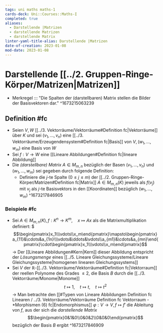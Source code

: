 ```yaml
---
tags: uni maths maths-1
cards-deck: Uni::Courses::Maths-I
completed: true
aliases:
  - Darstellende |Matrizen
  - darstellende Matrizen
  - darstellende Matrix
linter-yaml-title-alias: Darstellende |Matrizen
date-of-creation: 2023-01-08
mod-date: 2023-01-08
---
```


# Darstellende [[../2. Gruppen-Ringe-Körper/Matrizen|Matrizen]]
- Merkregel ::: "Die Spalten der (darstellbaren) Matrix stellen die Bilder der Basisvektoren dar." ^1673215063239

## Definition #fc
- Seien $V,W$ [[../3. Vektorräume/Vektorräume#Definition fc|Vektorräume]] über $K$ und sei $(v_1,\dots,v_n)$ eine [[../3. Vektorräume/Erzeugendensystem#Definition fc|Basis]] von $V, (w_1,\dots,w_m)$ eine Basis von $W$
- Sei $f:V\to W$ eine [[Lineare Abbildungen#Definition fc|lineare Abbildung]]
- Die *(darstellbare) Matrix* $A\in M_{m,n}$ bezüglich der Basen $(v_1,\dots,v_n)$ und $(w_1,\dots,w_m)$ sei gegeben durch folgende Definition:
	- Definiere die $j$-te Spalte $(0\leq j\leq m)$ der [[../2. Gruppen-Ringe-Körper/Matrizen#Definition fc|Matrix]] $A\in M_{m,n}(K)$ jeweils als $f(v_j)$ mit $v_j$ als $j$-te Basisvektors in den [[Koordinaten]] bezüglich $(w_1,\dots,w_m)$
^1673217846905

### Beispiele #fc
- Sei $A\in M_{m,n}(K),f:K^n\to K^m,\quad x\mapsto Ax$ als die Matrixmultiplikation definiert: \$$$\begin{pmatrix}x_1\\\vdots\\x_m\end{pmatrix}\mapsto\begin{pmatrix}a_{11}&\cdots&a_{1n}\\\vdots&\ddots&\vdots\\a_{m1}&\cdots&a_{mn}\end{pmatrix}\cdot\begin{pmatrix}x_1\\\vdots\\x_m\end{pmatrix}$$
	→ Der [[Lineare Abbildungen#Kern|Kern]] dieser Abbildung entspricht der *Lösungsmenge* eines [[../5. Lineare Gleichungssysteme/Lineare Gleichungssysteme|homogenen linearen Gleichungssystems]]
- Sei $V$ der $\mathbb{R}$-[[../3. Vektorräume/Vektorräume#Definition fc|Vektorraum]] der reellen Polynome des Grades $\leq2,$ die Basis $B$ durch die [[../3. Vektorräume/Monome|Monome]] $$t\mapsto1,\quad t\mapsto t,\quad t\mapsto t^2$$
	→ Man betrachte den [[#Typen von Lineare Abbildungen Definition fc Linearen / ../3. Vektorräume/Vektorräume Definition fc Vektorraum - *Morphismen (6) fc|Endomorphismus]] $\varphi:V\to V,f\mapsto f'$ die Ableitung von $f,$ aus der sich die *darstellende Matrix* $$\begin{pmatrix}0&1&0\\0&0&2\\0&0&0\end{pmatrix}$$ bezüglich der Basis $B$ ergibt
^1673217846909
